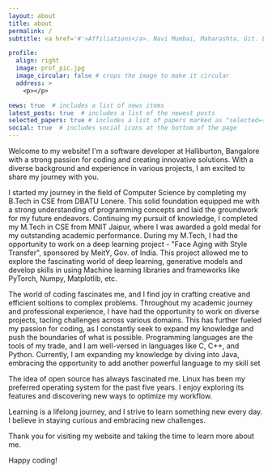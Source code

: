 ```yaml
---
layout: about
title: about
permalink: /
subtitle: <a href='#'>Affiliations</a>. Navi Mumbai, Maharashta. Git. Linkdin. Moto. Etc.

profile:
  align: right
  image: prof_pic.jpg
  image_circular: false # crops the image to make it circular
  address: >
    <p></p>

news: true  # includes a list of news items
latest_posts: true  # includes a list of the newest posts
selected_papers: true # includes a list of papers marked as "selected={true}"
social: true  # includes social icons at the bottom of the page
---
```


Welcome to my website! I'm a software developer at Halliburton, Bangalore  with a strong passion for coding and creating innovative solutions. With a diverse background and experience in various projects, I am excited to share my journey with you.

I started my journey in the field of Computer Science by completing my B.Tech in CSE from DBATU Lonere. This solid foundation equipped me with a strong understanding of programming concepts and laid the groundwork for my future endeavors. Continuing my pursuit of knowledge, I completed my M.Tech in CSE from MNIT Jaipur, where I was awarded a gold medal for my outstanding academic performance. During my M.Tech, I had the opportunity to work on a deep learning project - "Face Aging with Style Transfer", sponsored by MeitY, Gov. of India. This project allowed me to explore the fascinating world of deep learning, generative models and develop skills in using Machine learning libraries and frameworks like PyTorch, Numpy, Matplotlib, etc.

The world of coding fascinates me, and I find joy in crafting creative and efficient soltions to complex problems. Throughout my academic journey and professional experience, I have had the opportunity to work on diverse projects, tacling challenges across various domains. This has further fueled my passion for coding, as I constantly seek to expand my knowledge and push the boundaries of what is possible. Programming languages are the tools of my trade, and I am well-versed in languages like C, C++, and Python. Currently, I am expanding my knowledge by diving into Java, embracing the opportunity to add another powerful language to my skill set

The idea of open source has always fascinated me. Linux has been my preferred operating system for the past five years. I enjoy exploring its features and discovering new ways to optimize my workflow.

Learning is a lifelong journey, and I strive to learn something new every day. I believe in staying curious and embracing new challenges.

Thank you for visiting my website and taking the time to learn more about me.

Happy coding!
